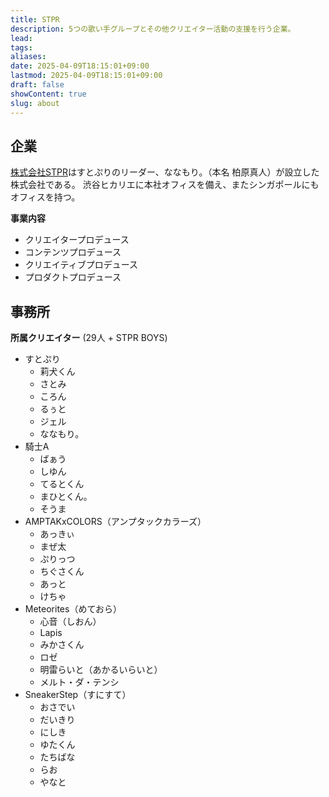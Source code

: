 ```yaml
---
title: STPR
description: 5つの歌い手グループとその他クリエイター活動の支援を行う企業。
lead: 
tags: 
aliases: 
date: 2025-04-09T18:15:01+09:00
lastmod: 2025-04-09T18:15:01+09:00
draft: false
showContent: true
slug: about
---
```

## 企業
[株式会社STPR](https://ja.wikipedia.org/wiki/STPR)はすとぷりのリーダー、ななもり。（本名 柏原真人）が設立した株式会社である。
渋谷ヒカリエに本社オフィスを備え、またシンガポールにもオフィスを持つ。

**事業内容**
- クリエイタープロデュース
- コンテンツプロデュース
- クリエイティブプロデュース
- プロダクトプロデュース

## 事務所
**所属クリエイター** (29人 + STPR BOYS)
- すとぷり
  - 莉犬くん
  - さとみ
  - ころん
  - るぅと
  - ジェル
  - ななもり。
- 騎士A
  - ばぁう
  - しゆん
  - てるとくん
  - まひとくん。
  - そうま
- AMPTAKxCOLORS（アンプタックカラーズ）
  - あっきぃ
  - まぜ太
  - ぷりっつ
  - ちぐさくん
  - あっと
  - けちゃ
- Meteorites（めておら）
  - 心音（しおん）
  - Lapis
  - みかさくん
  - ロゼ
  - 明雷らいと（あかるいらいと）
  - メルト・ダ・テンシ
- SneakerStep（すにすて）
  - おさでい
  - だいきり
  - にしき
  - ゆたくん
  - たちばな
  - らお
  - やなと